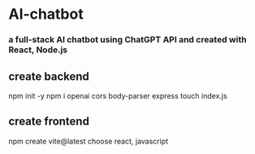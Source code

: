 # AI-chatbot
### a full-stack AI chatbot using ChatGPT API and created with React, Node.js 

## create backend
npm init -y
npm i openai cors body-parser express
touch index.js

## create frontend
npm create vite@latest
choose react, javascript
